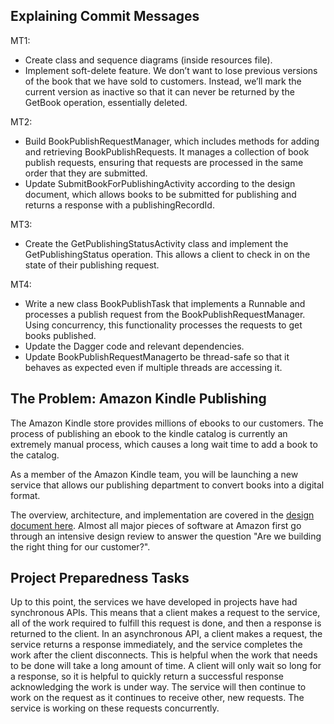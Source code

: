 
## Explaining Commit Messages
MT1: 
- Create class and sequence diagrams (inside resources file).
- Implement soft-delete feature.  We don’t want to lose previous versions of the book that we have sold to customers. Instead, we’ll mark the current version as inactive so that it can never be returned by the GetBook operation, essentially deleted.

MT2:
-  Build BookPublishRequestManager, which includes methods for adding and retrieving BookPublishRequests. It manages a collection of book publish requests, ensuring that requests are processed in the same order that they are submitted.
- Update SubmitBookForPublishingActivity according to the design document, which allows books to be submitted for publishing and returns a response with a publishingRecordId.

MT3: 
- Create the GetPublishingStatusActivity class and implement the GetPublishingStatus operation. This allows a client to check in on the state of their publishing request.

MT4:
- Write a new class BookPublishTask that implements a Runnable and processes a publish request from the BookPublishRequestManager. Using concurrency, this functionality processes the requests to get books published.
- Update the Dagger code and relevant dependencies.
- Update BookPublishRequestManagerto be thread-safe so that it behaves as expected even if multiple threads are accessing it.

## The Problem: Amazon Kindle Publishing

The Amazon Kindle store provides millions of ebooks to our customers. The process of publishing an
ebook to the kindle catalog is currently an extremely manual process, which causes a long wait time
to add a book to the catalog.

As a member of the Amazon Kindle team, you will be launching a new service that allows our
publishing department to convert books into a digital format.

The overview, architecture, and implementation are covered in the [design document here](DESIGN_DOCUMENT.md). Almost all major pieces of software at Amazon first go through an intensive design review to answer the question "Are we building the right thing for our customer?".


## Project Preparedness Tasks

Up to this point, the services we have developed in projects have had synchronous APIs. This
means that a client makes a request to the service, all of the work required to fulfill this request
is done, and then a response is returned to the client. In an asynchronous API, a client makes a
request, the service returns a response immediately, and the service completes the work after the
client disconnects. This is helpful when the work that needs to be done will take a long amount of
time. A client will only wait so long for a response, so it is helpful to quickly return a
successful response acknowledging the work is under way. The service will then continue to work on
the request as it continues to receive other, new requests. The service is working on these requests
concurrently. 

